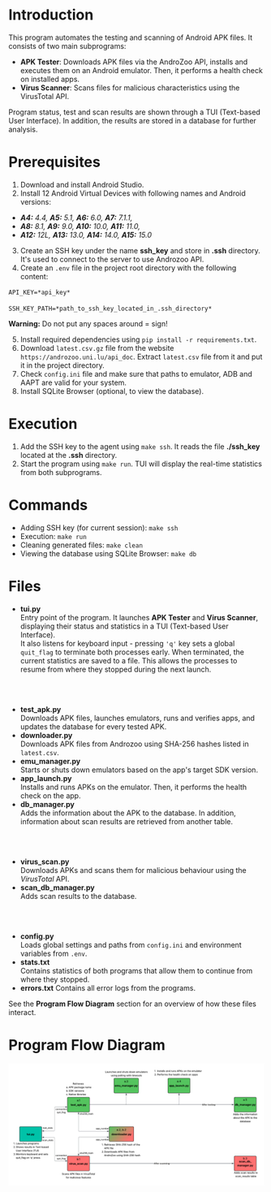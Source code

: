 # Introduction
This program automates the testing and scanning of Android APK files. It consists of two main subprograms:
- **APK Tester**: Downloads APK files via the AndroZoo API, installs and executes them on an Android emulator. Then, it performs a health check on installed apps.
- **Virus Scanner**: Scans files for malicious characteristics using the VirusTotal API.

Program status, test and scan results are shown through a TUI (Text-based User Interface). In addition, the results are stored in a database for further analysis.

# Prerequisites
1. Download and install Android Studio.
2. Install 12 Android Virtual Devices with following names and Android versions:
- _**A4:** 4.4, **A5:** 5.1, **A6:** 6.0, **A7:** 7.1.1,_
- _**A8:** 8.1, **A9:** 9.0, **A10:** 10.0, **A11:** 11.0,_
- _**A12:** 12L, **A13:** 13.0, **A14:** 14.0, **A15:** 15.0_
3. Create an SSH key under the name **ssh_key** and store in **.ssh** directory. It's used to connect to the server to use Androzoo API.
4. Create an `.env` file in the project root directory with the following content:

```
API_KEY=*api_key*

SSH_KEY_PATH=*path_to_ssh_key_located_in_.ssh_directory*
```
**Warning:** Do not put any spaces around = sign!

5. Install required dependencies using `pip install -r requirements.txt`.
6. Download `latest.csv.gz` file from the website `https://androzoo.uni.lu/api_doc`. Extract `latest.csv` file from it and put it in the project directory.
7. Check `config.ini` file and make sure that paths to emulator, ADB and AAPT are valid for your system.
8. Install SQLite Browser (optional, to view the database).

# Execution
1. Add the SSH key to the agent using `make ssh`. It reads the file **./ssh_key** located at the **.ssh** directory.
2. Start the program using `make run`. TUI will display the real-time statistics from both subprograms.

# Commands
- Adding SSH key (for current session): `make ssh`
- Execution: `make run`
- Cleaning generated files: `make clean`
- Viewing the database using SQLite Browser: `make db`

# Files
- **tui.py**  
Entry point of the program. It launches **APK Tester** and **Virus Scanner**, displaying their status and statistics in a TUI (Text-based User Interface). <br> It also listens for keyboard input - pressing `'q'` key sets a global `quit_flag` to terminate both processes early. When terminated, the current statistics are saved to a file. This allows the processes to resume from where they stopped during the next launch.
<br>
<br>

- **test_apk.py**  
Downloads APK files, launches emulators, runs and verifies apps, and updates the database for every tested APK.
- **downloader.py**  
Downloads APK files from Androzoo using SHA-256 hashes listed in `latest.csv`.
- **emu_manager.py**  
Starts or shuts down emulators based on the app's target SDK version.
- **app_launch.py**  
Installs and runs APKs on the emulator. Then, it performs the health check on the app.
- **db_manager.py**  
Adds the information about the APK to the database. In addition, information about scan results are retrieved from another table.
<br>
<br>

- **virus_scan.py**  
Downloads APKs and scans them for malicious behaviour using the *VirusTotal* API.
- **scan_db_manager.py**  
Adds scan results to the database.
<br>
<br>

- **config.py**  
Loads global settings and paths from `config.ini` and environment variables from `.env`.
- **stats.txt**  
Contains statistics of both programs that allow them to continue from where they stopped.
- **errors.txt**
Contains all error logs from the programs.

See the **Program Flow Diagram** section for an overview of how these files interact.

# Program Flow Diagram
![Program Flow Diagram](./diagram.png)